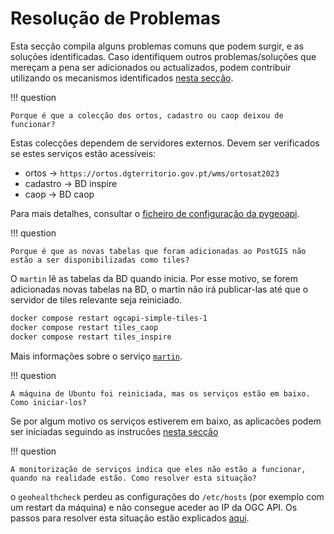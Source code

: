 # Resolução de Problemas

Esta secção compila alguns problemas comuns que podem surgir, e as soluções identificadas. Caso identifiquem outros problemas/soluções que mereçam a pena ser adicionados ou actualizados, podem contribuir utilizando os mecanismos identificados [nesta secção](./contribuir.md).

!!! question

    Porque é que a colecção dos ortos, cadastro ou caop deixou de funcionar?
    
Estas colecções dependem de servidores externos. Devem ser verificados se estes serviços estão acessíveis:

* ortos -> `https://ortos.dgterritorio.gov.pt/wms/ortosat2023`
* cadastro -> BD inspire
* caop -> BD caop

Para mais detalhes, consultar o [ficheiro de configuração da pygeoapi](https://github.com/byteroad/ogcapi-simple/blob/master/pygeoapi/docker.config.yml).

!!! question

    Porque é que as novas tabelas que foram adicionadas ao PostGIS não estão a ser disponibilizadas como tiles?

O `martin` lê as tabelas da BD quando inicia. Por esse motivo, se forem adicionadas novas tabelas na BD, o martin não irá publicar-las até que o servidor de tiles relevante seja reiniciado.

```bash
docker compose restart ogcapi-simple-tiles-1
docker compose restart tiles_caop
docker compose restart tiles_inspire
```

 Mais informações sobre o serviço [`martin`](./arquitectura.md#servicos-de-tiles).

!!! question

    A máquina de Ubuntu foi reiniciada, mas os serviços estão em baixo. Como iniciar-los?

Se por algum motivo os serviços estiverem em baixo, as aplicacões podem ser iniciadas seguindo as instrucões [nesta secção](tarefas.md#gerir-as-aplicacoes) 

!!! question

    A monitorização de serviços indica que eles não estão a funcionar, quando na realidade estão. Como resolver esta situação?

o `geohealthcheck` perdeu as configurações do `/etc/hosts` (por exemplo com um restart da máquina) e não consegue aceder ao IP da OGC API. Os passos para resolver esta situação estão explicados [aqui](./arquitectura.md#servicos-que-monitorizam-outros-servicos).
